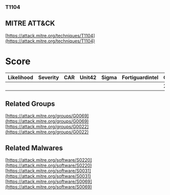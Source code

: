 
### T1104
## MITRE ATT&CK
[https://attack.mitre.org/techniques/T1104](https://attack.mitre.org/techniques/T1104)

# Score

| Likelihood | Severity | CAR | Unit42 | Sigma | Fortiguardintel | Groups | Malwares | Tools |
| ---------- | -------- | --- | ------ | ----- | --------------- | ---  | --- | --- |
 |   |   |   |   |   |   | 2 | 3 |   |



## Related Groups

[https://attack.mitre.org/groups/G0069](https://attack.mitre.org/groups/G0069)
[https://attack.mitre.org/groups/G0022](https://attack.mitre.org/groups/G0022)
[]()


## Related Malwares

[https://attack.mitre.org/software/S0220](https://attack.mitre.org/software/S0220)
[https://attack.mitre.org/software/S0031](https://attack.mitre.org/software/S0031)
[https://attack.mitre.org/software/S0069](https://attack.mitre.org/software/S0069)
[]()
